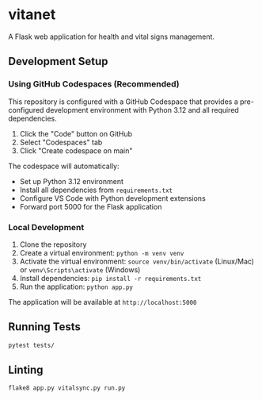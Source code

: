 # vitanet

A Flask web application for health and vital signs management.

## Development Setup

### Using GitHub Codespaces (Recommended)

This repository is configured with a GitHub Codespace that provides a pre-configured development environment with Python 3.12 and all required dependencies.

1. Click the "Code" button on GitHub
2. Select "Codespaces" tab
3. Click "Create codespace on main"

The codespace will automatically:
- Set up Python 3.12 environment
- Install all dependencies from `requirements.txt`
- Configure VS Code with Python development extensions
- Forward port 5000 for the Flask application

### Local Development

1. Clone the repository
2. Create a virtual environment: `python -m venv venv`
3. Activate the virtual environment: `source venv/bin/activate` (Linux/Mac) or `venv\Scripts\activate` (Windows)
4. Install dependencies: `pip install -r requirements.txt`
5. Run the application: `python app.py`

The application will be available at `http://localhost:5000`

## Running Tests

```bash
pytest tests/
```

## Linting

```bash
flake8 app.py vitalsync.py run.py
```